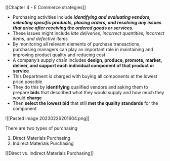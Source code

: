 
[[Chapter 4 - E Commerce strategies]]

- Purchasing activities include ***identifying and evaluating vendors, selecting specific products, placing orders, and resolving any issues that arise after receiving the ordered goods or services.***
- These issues might include *late deliveries, incorrect quantities, incorrect items, and defective items*
- By monitoring all relevant elements of purchase  transactions, purchasing managers can play an important role in maintaining and improving product quality and reducing cost
- A company’s supply chain includes **design, produce, promote, market, deliver, and support each individual component of that product or service**
- This Department is charged with buying all components at the lowest price possible
- They do this by **identifying** qualified vendors and asking them to prepare **bids** that described what they would supply and how much they would **charge**
- Then **select the lowest bid** that still **met the quality standards** for the component

![[Pasted image 20230226201604.png]]

There are two types of purchasing
1. Direct Materials Purchasing
2. Indirect Materials Purchasing

[[Direct vs. Indirect Materials Purchasing]]